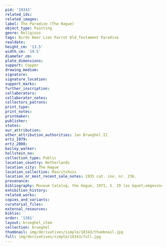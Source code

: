 ```yaml
---
pid: '18343'
related_ids: 
related_images: 
label: The Paradise (The Hague)
object_type: Painting
genre: Religious
tags: Birds Deer Lion Parrot Old_Testament Paradise
realdate: 
height_cm: '13.5'
width_cm: '19.5'
diameter_cm: 
plate_dimensions: 
support: Copper
drawing_medium: 
signature: 
signature_location: 
support_marks: 
further_inscription: 
collaborators: 
collaborator_notes: 
collectors_patrons: 
print_type: 
print_notes: 
printmaker: 
publisher: 
states: 
our_attribution: 
other_attribution_authorities: Jan Brueghel II
ertz_1979: 
ertz_2008: 
bailey_walker: 
hollstein_no: 
collection_type: Public
location_country: Netherlands
location_city: The Hague
location_collection: Mauritshuis
location_or_most_recent_sale_notes: 1935 cat. inv. nr. 236.
provenance: 
bibliography: Museum Catalog, the Hague, 1971, S. 29 (as &quot;omgeving van Brueghel&quot;).
exhibition_history: 
related_works: 
copies_and_variants: 
curatorial_files: 
external_resources: 
biblio: 
order: '1381'
layout: brueghel_item
collection: brueghel
thumbnail: img/derivatives/simple/18343/thumbnail.jpg
full: img/derivatives/simple/18343/full.jpg
---
```

